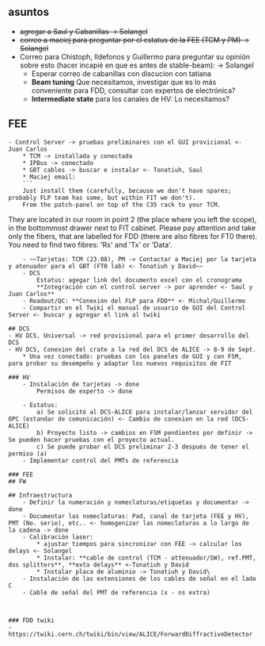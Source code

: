 ## asuntos
- ~~agregar a Saul y Cabanillas -> Solangel~~
- ~~correo a maciej para preguntar por el estatus de la FEE (TCM y PM) -> Solangel~~
- Correo para Chistoph, Ildefonos y Guillermo para preguntar su opinión sobre esto (hacer incapié en que es antes de stable-beam): -> Solangel
	* Esperar correo de cabanillas con discucion con tatiana
	*  **Beam tuning** Que necesitamos, investigar que es lo más conveniente para FDD, consultar con expertos de electrónica? 
	*  **Intermediate state** para los canales de HV: Lo necesitamos?

## FEE
	- Control Server -> pruebas preliminares con el GUI provicional <- Juan Carlos 
		* TCM -> installada y conectada
		* IPBus -> conectado
		* GBT cables -> buscar e instalar <- Tonatiuh, Saul
		* Maciej email: 
		```
		Just install them (carefully, because we don't have spares; probably FLP team has some, but within FIT we don't). 
		From the patch-panel on top of the C35 rack to your TCM.
They are located in our room in point 2 (the place where you left the scope), in the bottommost drawer next to FIT cabinet. Please pay attention and take only the fibers, that are labelled for FDD (there are also fibres for FT0 there). You need to find two fibres: 'Rx' and 'Tx' or 'Data'.
```
	- ~~Tarjetas: TCM (23.08), PM -> Contactar a Maciej por la tarjeta y atenuador para el GBT (FT0 lab) <- Tonatiuh y David~~
	- DCS 
		Estatus: agegar link del documento excel con el cronograma
		**Integración con el control server -> por aprender <- Saul y Juan Carlos**
	- Readout/QC: **Conexión del FLP para FDD** <- Michal/Guillermo
	- Compartir en el Twiki el manual de usuario de GUI del Control Server <- buscar y agregar el link al twiki

## DCS
- HV DCS, Universal -> red provisional para el primer desarrollo del DCS
- HV DCS, Conexion del crate a la red del DCS de ALICE -> 8-9 de Sept.
	* Una vez conectado: pruebas con los paneles de GUI y con FSM, para probar su desempeño y adaptar los nuevos requisitos de FIT

### HV
	- Instalación de tarjetas -> done 
		Permisos de experto -> done

	- Estatus: 
		a) Se solicitó al DCS-ALICE para instalar/lanzar servidor del OPC (estandar de comunicación) <- Cambio de conexion en la red (DCS-ALICE)
		b) Proyecto listo -> cambios en FSM pendientes por definir -> Se pueden hacer pruebas con el proyecto actual.
		c) Se puede probar el DCS preliminar 2-3 después de tener el permiso (a)
	- Implementar control del PMTs de referencia

### FEE
## FW

## Infraestructura
	- Definir la numeración y nomeclaturas/etiquetas y documentar -> done
	- Documentar las nomeclaturas: Pad, canal de tarjeta (FEE y HV), PMT (No. serie), etc.. <- homogenizar las nomeclaturas a lo largo de la cadena -> done
	- Calibración laser: 
		* ajustar tiempos para sincronizar con FEE -> calcular los delays <- Solangel
		* Instalar: **cable de control (TCM - attenuador/SW), ref.PMT, dos splitters**, **exta delays** <-Tonatiuh y David
		* Instalar placa de aluminio -> Tonatiuh y David\
	- Instalación de las extensiones de los cables de señal en el lado C
	- Cable de señal del PMT de referencia (x - ns extra)
	


### FDD twiki
-  https://twiki.cern.ch/twiki/bin/view/ALICE/ForwardDiffractiveDetector
